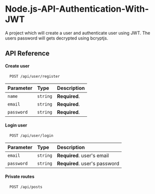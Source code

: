 
# Node.js-API-Authentication-With-JWT


A project which will create a user and authenticate user using JWT. The users password 
will gets decrypted using bcryptjs.  


## API Reference

#### Create user

```http
  POST /api/user/register
```

| Parameter | Type     | Description                |
| :-------- | :------- | :------------------------- |
| `name` | `string` | **Required**.   |
| `email` | `string` | **Required**.   |
| `password` | `string` | **Required**.   |




#### Login user

```http
  POST /api/user/login

```

| Parameter | Type     | Description                       |
| :-------- | :------- | :-------------------------------- |
| `email`      | `string` | **Required**. user's email |
| `password`      | `string` | **Required**. user's password |

#### Private routes

```http
  POST /api/posts
